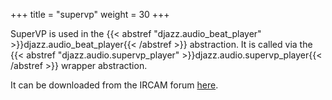 +++
title = "supervp"
weight = 30
+++

SuperVP is used in the {{< abstref "djazz.audio_beat_player" >}}djazz.audio_beat_player{{< /abstref >}} abstraction. It is called via the {{< abstref "djazz.audio.supervp_player" >}}djazz.audio.supervp_player{{< /abstref >}} wrapper abstraction.

It can be downloaded from the IRCAM forum [here](https://forum.ircam.fr/projects/detail/supervp-for-max/).